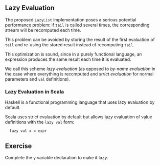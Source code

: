
## Lazy Evaluation

The proposed `LazyList` implementation poses a serious potential performance
problem: if `tail` is called several times, the corresponding stream
will be recomputed each time.

This problem can be avoided by storing the result of the first
evaluation of `tail` and re-using the stored result instead of recomputing `tail`.

This optimization is sound, since in a purely functional language, an
expression produces the same result each time it is evaluated.

We call this scheme *lazy evaluation* (as opposed to *by-name evaluation* in
the case where everything is recomputed and *strict evaluation* for normal
parameters and `val` definitions).

### Lazy Evaluation in Scala

Haskell is a functional programming language that uses lazy evaluation by default.

Scala uses strict evaluation by default but allows lazy evaluation of value definitions
with the `lazy val` form:

      lazy val x = expr

## Exercise

Complete the `y` variable declaration to make it lazy.